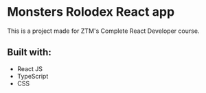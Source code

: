 # Monsters Rolodex React app

This is a project made for ZTM's Complete React Developer course.

## Built with:

- React JS
- TypeScript
- CSS
